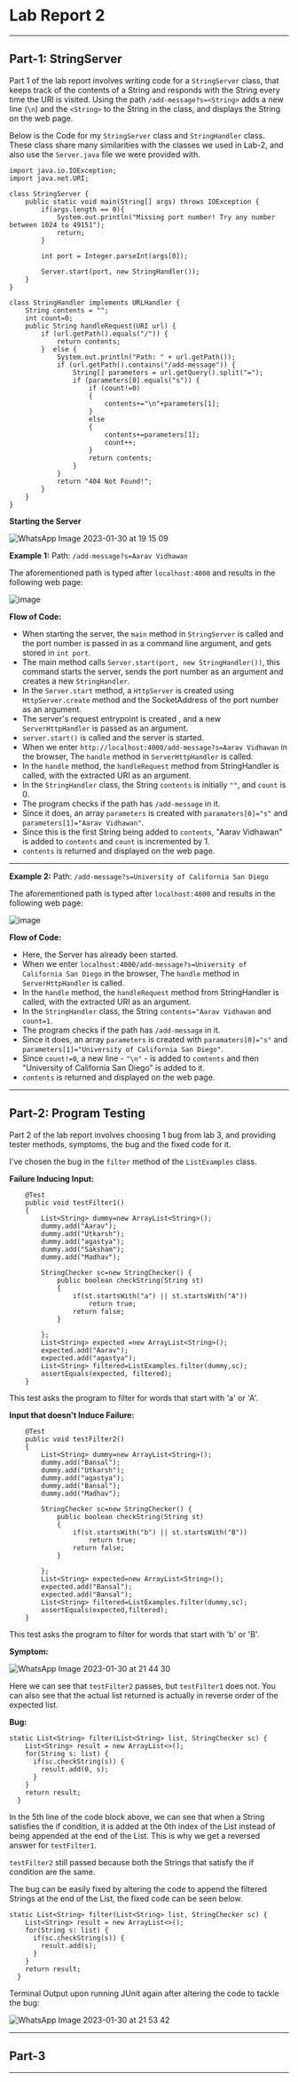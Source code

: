 # Lab Report 2
***
## Part-1: StringServer

Part 1 of the lab report involves writing code for a `StringServer` class, that keeps track of the contents of a String and responds with the String every time the URl is visited. Using the path `/add-message?s=<String>` adds a new line (`\n`) and the `<String>` to the String in the class, and displays the String on the web page.

Below is the Code for my `StringServer` class and `StringHandler` class. These class share many similarities with the classes we used in Lab-2, and also use the `Server.java` file we were provided with.

```
import java.io.IOException;
import java.net.URI;

class StringServer {
    public static void main(String[] args) throws IOException {
        if(args.length == 0){
            System.out.println("Missing port number! Try any number between 1024 to 49151");
            return;
        }

        int port = Integer.parseInt(args[0]);

        Server.start(port, new StringHandler());
    }
}

class StringHandler implements URLHandler {
    String contents = "";
    int count=0;
    public String handleRequest(URI url) {
        if (url.getPath().equals("/")) {
            return contents;
        }  else {
            System.out.println("Path: " + url.getPath());
            if (url.getPath().contains("/add-message")) {
                String[] parameters = url.getQuery().split("=");
                if (parameters[0].equals("s")) {
                    if (count!=0)
                    {
                        contents+="\n"+parameters[1];
                    }
                    else
                    {
                        contents+=parameters[1];
                        count++;
                    }
                    return contents;
                }
            }
            return "404 Not Found!";
        }
    }
}
```
**Starting the Server**

![WhatsApp Image 2023-01-30 at 19 15 09](https://user-images.githubusercontent.com/122562955/215654081-247632da-02a2-4519-bc61-2200b7847fb2.jpg)

**Example 1:** Path: `/add-message?s=Aarav Vidhawan`

The aforementioned path is typed after `localhost:4000` and results in the following web page:

![image](https://user-images.githubusercontent.com/122562955/215658266-a834e997-7c44-4443-af69-72037ab1e3c3.png)

**Flow of Code:**

- When starting the server, the `main` method in `StringServer` is called and the port number is passed in as a command line argument, and gets stored in `int port`.
- The main method calls `Server.start(port, new StringHandler())`, this command starts the server, sends the port number as an argument and creates a new `StringHandler`.
- In the `Server.start` method, a `HttpServer` is created using `HttpServer.create` method and the SocketAddress of the port number as an argument.
- The server's request entrypoint is created , and a new `ServerHttpHandler` is passed as an argument.
- `server.start()` is called and the server is started.
-  When we enter `http://localhost:4000/add-message?s=Aarav Vidhawan` in the browser, The `handle` method in `ServerHttpHandler` is called.
- In the `handle` method, the `handleRequest` method from StringHandler is called, with the extracted URI as an argument.
- In the `StringHandler` class, the String `contents` is initially `""`, and `count` is 0.
- The program checks if the path has `/add-message` in it.
- Since it does, an array `parameters` is created with `paramaters[0]="s"` and `parameters[1]="Aarav Vidhawan"`.
- Since this is the first String being added to `contents`, "Aarav Vidhawan" is added to `contents` and `count` is incremented by 1.
- `contents` is returned and displayed on the web page.

***

**Example 2:** Path: `/add-message?s=University of California San Diego`

The aforementioned path is typed after `localhost:4000` and results in the following web page:

![image](https://user-images.githubusercontent.com/122562955/215658469-526fbe7b-7da7-4d9f-8e0a-8fe372b84cb7.png)

**Flow of Code:**

- Here, the Server has already been started.
-  When we enter `localhost:4000/add-message?s=University of California San Diego` in the browser, The `handle` method in `ServerHttpHandler` is called.
- In the `handle` method, the `handleRequest` method from StringHandler is called, with the extracted URI as an argument.
- In the `StringHandler` class, the String `contents="Aarav Vidhawan` and `count=1`. 
- The program checks if the path has `/add-message` in it.
- Since it does, an array `parameters` is created with `paramaters[0]="s"` and `parameters[1]="University of California San Diego"`.
- Since `count!=0`, a new line - `"\n"` - is added to `comtents` and then "University of California San Diego" is added to it.
- `contents` is returned and displayed on the web page.

***
## Part-2: Program Testing

Part 2 of the lab report involves choosing 1 bug from lab 3, and providing tester methods, symptoms, the bug and the fixed code for it.

I've chosen the bug in the `filter` method of the `ListExamples` class.

**Failure Inducing Input:**

```
    @Test
    public void testFilter1()
    {
        List<String> dummy=new ArrayList<String>();
        dummy.add("Aarav");  
        dummy.add("Utkarsh");  
        dummy.add("agastya");       
        dummy.add("Saksham");  
        dummy.add("Madhav");  

        StringChecker sc=new StringChecker() {
            public boolean checkString(String st)
            {
                if(st.startsWith("a") || st.startsWith("A"))
                    return true;
                return false;
            }

        };
        List<String> expected =new ArrayList<String>();
        expected.add("Aarav");
        expected.add("agastya");
        List<String> filtered=ListExamples.filter(dummy,sc);
        assertEquals(expected, filtered);
    }
```
This test asks the program to filter for words that start with 'a' or 'A'.

**Input that doesn't Induce Failure:**

```
    @Test
    public void testFilter2()
    {
        List<String> dummy=new ArrayList<String>();
        dummy.add("Bansal");  
        dummy.add("Utkarsh");  
        dummy.add("agastya");       
        dummy.add("Bansal");  
        dummy.add("Madhav");  

        StringChecker sc=new StringChecker() {
            public boolean checkString(String st)
            {
                if(st.startsWith("b") || st.startsWith("B"))
                    return true;
                return false;
            }

        };
        List<String> expected=new ArrayList<String>();
        expected.add("Bansal");
        expected.add("Bansal");
        List<String> filtered=ListExamples.filter(dummy,sc);
        assertEquals(expected,filtered);
    }
```
This test asks the program to filter for words that start with 'b' or 'B'.

**Symptom:**

![WhatsApp Image 2023-01-30 at 21 44 30](https://user-images.githubusercontent.com/122562955/215676149-caac1e44-2258-443d-9674-6aaab688b567.jpg)

Here we can see that `testFilter2` passes, but `testFilter1` does not. You can also see that the actual list returned is actually in reverse order of the expected list.

**Bug:**

```
static List<String> filter(List<String> list, StringChecker sc) {
    List<String> result = new ArrayList<>();
    for(String s: list) {
      if(sc.checkString(s)) {
        result.add(0, s);
      }
    }
    return result;
  }
```

In the 5th line of the code block above, we can see that when a String satisfies the if condition, it is added at the 0th index of the List instead of being appended at the end of the List. This is why we get a reversed answer for `testFilter1`.

`testFilter2` still passed because both the Strings that satisfy the if condition are the same.

The bug can be easily fixed by altering the code to append the filtered Strings at the end of the List, the fixed code can be seen below.

```
static List<String> filter(List<String> list, StringChecker sc) {
    List<String> result = new ArrayList<>();
    for(String s: list) {
      if(sc.checkString(s)) {
        result.add(s);
      }
    }
    return result;
  }
```
Terminal Output upon running JUnit again after altering the code to tackle the bug:

![WhatsApp Image 2023-01-30 at 21 53 42](https://user-images.githubusercontent.com/122562955/215677669-21c308a7-42d8-4e8b-9d35-11001af9fdd2.jpg)

***
## Part-3



***
